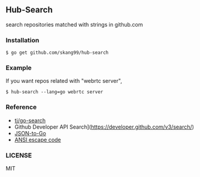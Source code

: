 ## Hub-Search

search repositories matched with strings in github.com

### Installation

```
$ go get github.com/skang99/hub-search
```

### Example

If you want repos related with "webrtc server",
```
$ hub-search --lang=go webrtc server
```


### Reference

- [tj/go-search](http://github.com/tj-go-search)
- Github Developer API Search](https://developer.github.com/v3/search/)
- [JSON-to-Go](http://mholt.github.io/json-to-go/)
- [ANSI escape code](http://en.wikipedia.org/wiki/ANSI_escape_code)

### LICENSE

MIT

